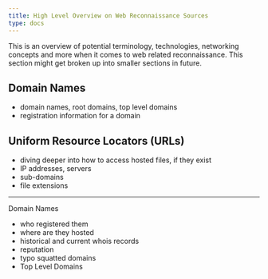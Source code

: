 ```yaml
---
title: High Level Overview on Web Reconnaissance Sources
type: docs
---
```


This is an overview of potential terminology, technologies, networking concepts and more when it comes to web related reconnaissance. This section might get broken up into smaller sections in future.


## Domain Names

- domain names, root domains, top level domains
- registration information for a domain

## Uniform Resource Locators (URLs)

- diving deeper into how to access hosted files, if they exist
- IP addresses, servers
- sub-domains
- file extensions

---

Domain Names

- who registered them
- where are they hosted
- historical and current whois records
- reputation
- typo squatted domains
- Top Level Domains
